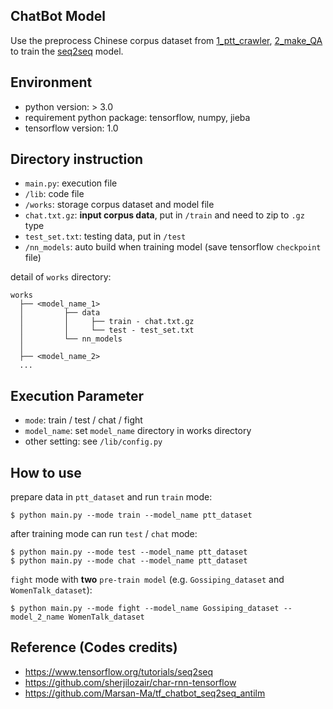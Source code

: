 ## ChatBot Model
Use the preprocess Chinese corpus dataset from [1_ptt_crawler](https://github.com/thisray/PTTChatBot_DL2017/tree/master/1_ptt_crawler), [2_make_QA](https://github.com/thisray/PTTChatBot_DL2017/tree/master/2_make_QA) to train the [seq2seq](https://www.tensorflow.org/tutorials/seq2seq) model.


## Environment
* python version: > 3.0
* requirement python package: tensorflow, numpy, jieba
* tensorflow version: 1.0 

## Directory instruction
* `main.py`: execution file
* `/lib`: code file
* `/works`: storage corpus dataset and model file 
* `chat.txt.gz`: **input corpus data**, put in `/train` and need to zip to `.gz` type
* `test_set.txt`: testing data, put in `/test`
* `/nn_models`: auto build when training model (save tensorflow `checkpoint` file) 

detail of `works` directory:  

    works
      ├── <model_name_1>
      │         ├── data
      │         │     ├── train - chat.txt.gz
      │         │     └── test - test_set.txt
      │         └── nn_models
      │      
      ├── <model_name_2>
      ...



## Execution Parameter
* `mode`: train / test / chat / fight
* `model_name`: set `model_name` directory in works directory
* other setting: see `/lib/config.py` 


## How to use

prepare data in `ptt_dataset` and run `train` mode:  

    $ python main.py --mode train --model_name ptt_dataset


after training mode can run `test` / `chat` mode:
    
    $ python main.py --mode test --model_name ptt_dataset
    $ python main.py --mode chat --model_name ptt_dataset

`fight` mode with **two** `pre-train model` (e.g. `Gossiping_dataset` and `WomenTalk_dataset`):
    
    $ python main.py --mode fight --model_name Gossiping_dataset -- model_2_name WomenTalk_dataset


## Reference (Codes credits)
* https://www.tensorflow.org/tutorials/seq2seq
* https://github.com/sherjilozair/char-rnn-tensorflow
* https://github.com/Marsan-Ma/tf_chatbot_seq2seq_antilm